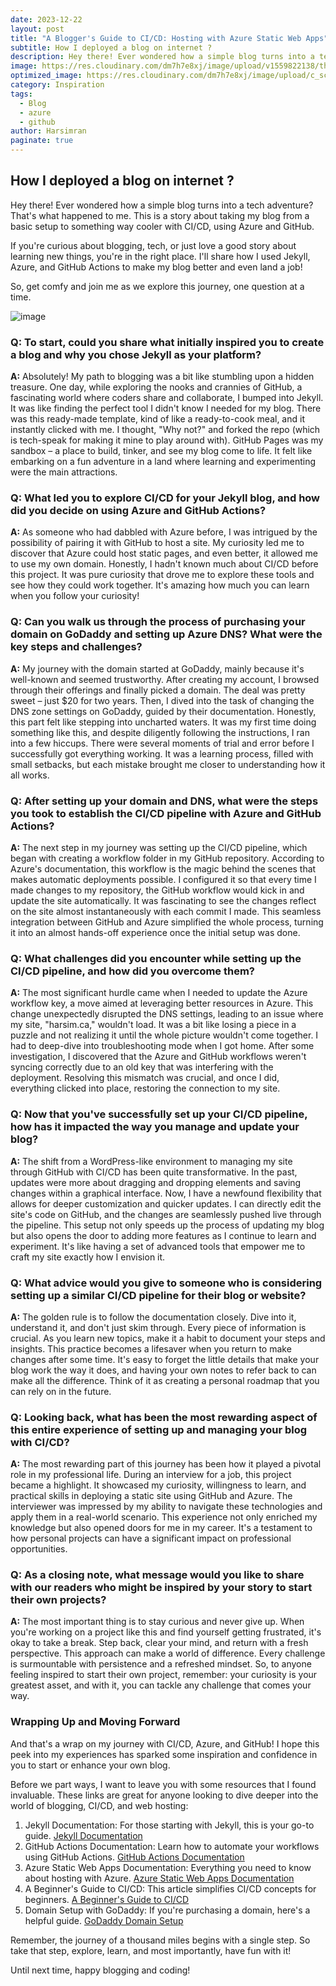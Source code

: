 ```yaml
---
date: 2023-12-22
layout: post
title: "A Blogger's Guide to CI/CD: Hosting with Azure Static Web Apps"
subtitle: How I deployed a blog on internet ?
description: Hey there! Ever wondered how a simple blog turns into a tech adventure? That's what happened to me. This is a story about taking my blog from a basic setup to something way cooler with CI/CD, using Azure and GitHub.
image: https://res.cloudinary.com/dm7h7e8xj/image/upload/v1559822138/theme9_v273a9.jpg
optimized_image: https://res.cloudinary.com/dm7h7e8xj/image/upload/c_scale,w_380/v1559822138/theme9_v273a9.jpg
category: Inspiration
tags:
  - Blog
  - azure
  - github
author: Harsimran
paginate: true
---
```

## How I deployed a blog on internet ?
Hey there! Ever wondered how a simple blog turns into a tech adventure? That's what happened to me. This is a story about taking my blog from a basic setup to something way cooler with CI/CD, using Azure and GitHub.

If you're curious about blogging, tech, or just love a good story about learning new things, you're in the right place. I'll share how I used Jekyll, Azure, and GitHub Actions to make my blog better and even land a job!

So, get comfy and join me as we explore this journey, one question at a time.

![image](https://github.com/PKHarsimran/PKHarsimran.github.io/assets/22066581/cccd6b4e-0ff9-4be2-a42a-448e5b19514b)


### Q: To start, could you share what initially inspired you to create a blog and why you chose Jekyll as your platform?

**A:** Absolutely! My path to blogging was a bit like stumbling upon a hidden treasure. One day, while exploring the nooks and crannies of GitHub, a fascinating world where coders share and collaborate, I bumped into Jekyll. It was like finding the perfect tool I didn't know I needed for my blog. There was this ready-made template, kind of like a ready-to-cook meal, and it instantly clicked with me. I thought, "Why not?" and forked the repo (which is tech-speak for making it mine to play around with). GitHub Pages was my sandbox – a place to build, tinker, and see my blog come to life. It felt like embarking on a fun adventure in a land where learning and experimenting were the main attractions.

### Q: What led you to explore CI/CD for your Jekyll blog, and how did you decide on using Azure and GitHub Actions?

**A:** As someone who had dabbled with Azure before, I was intrigued by the possibility of pairing it with GitHub to host a site. My curiosity led me to discover that Azure could host static pages, and even better, it allowed me to use my own domain. Honestly, I hadn't known much about CI/CD before this project. It was pure curiosity that drove me to explore these tools and see how they could work together. It's amazing how much you can learn when you follow your curiosity!

### Q: Can you walk us through the process of purchasing your domain on GoDaddy and setting up Azure DNS? What were the key steps and challenges?

**A:** My journey with the domain started at GoDaddy, mainly because it's well-known and seemed trustworthy. After creating my account, I browsed through their offerings and finally picked a domain. The deal was pretty sweet – just $20 for two years. Then, I dived into the task of changing the DNS zone settings on GoDaddy, guided by their documentation. Honestly, this part felt like stepping into uncharted waters. It was my first time doing something like this, and despite diligently following the instructions, I ran into a few hiccups. There were several moments of trial and error before I successfully got everything working. It was a learning process, filled with small setbacks, but each mistake brought me closer to understanding how it all works.

### Q: After setting up your domain and DNS, what were the steps you took to establish the CI/CD pipeline with Azure and GitHub Actions?

**A:** The next step in my journey was setting up the CI/CD pipeline, which began with creating a workflow folder in my GitHub repository. According to Azure's documentation, this workflow is the magic behind the scenes that makes automatic deployments possible. I configured it so that every time I made changes to my repository, the GitHub workflow would kick in and update the site automatically. It was fascinating to see the changes reflect on the site almost instantaneously with each commit I made. This seamless integration between GitHub and Azure simplified the whole process, turning it into an almost hands-off experience once the initial setup was done.

### Q: What challenges did you encounter while setting up the CI/CD pipeline, and how did you overcome them?

**A:** The most significant hurdle came when I needed to update the Azure workflow key, a move aimed at leveraging better resources in Azure. This change unexpectedly disrupted the DNS settings, leading to an issue where my site, "harsim.ca," wouldn't load. It was a bit like losing a piece in a puzzle and not realizing it until the whole picture wouldn't come together. I had to deep-dive into troubleshooting mode when I got home. After some investigation, I discovered that the Azure and GitHub workflows weren't syncing correctly due to an old key that was interfering with the deployment. Resolving this mismatch was crucial, and once I did, everything clicked into place, restoring the connection to my site.

### Q: Now that you've successfully set up your CI/CD pipeline, how has it impacted the way you manage and update your blog?

**A:** The shift from a WordPress-like environment to managing my site through GitHub with CI/CD has been quite transformative. In the past, updates were more about dragging and dropping elements and saving changes within a graphical interface. Now, I have a newfound flexibility that allows for deeper customization and quicker updates. I can directly edit the site's code on GitHub, and the changes are seamlessly pushed live through the pipeline. This setup not only speeds up the process of updating my blog but also opens the door to adding more features as I continue to learn and experiment. It's like having a set of advanced tools that empower me to craft my site exactly how I envision it.

### Q: What advice would you give to someone who is considering setting up a similar CI/CD pipeline for their blog or website?

**A:** The golden rule is to follow the documentation closely. Dive into it, understand it, and don't just skim through. Every piece of information is crucial. As you learn new topics, make it a habit to document your steps and insights. This practice becomes a lifesaver when you return to make changes after some time. It's easy to forget the little details that make your blog work the way it does, and having your own notes to refer back to can make all the difference. Think of it as creating a personal roadmap that you can rely on in the future.

### Q: Looking back, what has been the most rewarding aspect of this entire experience of setting up and managing your blog with CI/CD?

**A:** The most rewarding part of this journey has been how it played a pivotal role in my professional life. During an interview for a job, this project became a highlight. It showcased my curiosity, willingness to learn, and practical skills in deploying a static site using GitHub and Azure. The interviewer was impressed by my ability to navigate these technologies and apply them in a real-world scenario. This experience not only enriched my knowledge but also opened doors for me in my career. It's a testament to how personal projects can have a significant impact on professional opportunities.

### Q: As a closing note, what message would you like to share with our readers who might be inspired by your story to start their own projects?

**A:** The most important thing is to stay curious and never give up. When you're working on a project like this and find yourself getting frustrated, it's okay to take a break. Step back, clear your mind, and return with a fresh perspective. This approach can make a world of difference. Every challenge is surmountable with persistence and a refreshed mindset. So, to anyone feeling inspired to start their own project, remember: your curiosity is your greatest asset, and with it, you can tackle any challenge that comes your way.

### Wrapping Up and Moving Forward
And that's a wrap on my journey with CI/CD, Azure, and GitHub! I hope this peek into my experiences has sparked some inspiration and confidence in you to start or enhance your own blog.

Before we part ways, I want to leave you with some resources that I found invaluable. These links are great for anyone looking to dive deeper into the world of blogging, CI/CD, and web hosting:

1. Jekyll Documentation: For those starting with Jekyll, this is your go-to guide. [Jekyll Documentation](https://jekyllrb.com/docs/)
2. GitHub Actions Documentation: Learn how to automate your workflows using GitHub Actions. [GitHub Actions Documentation](https://docs.github.com/en/actions)
3. Azure Static Web Apps Documentation: Everything you need to know about hosting with Azure. [Azure Static Web Apps Documentation](https://learn.microsoft.com/en-us/azure/static-web-apps/)
4. A Beginner's Guide to CI/CD: This article simplifies CI/CD concepts for beginners. [A Beginner's Guide to CI/CD](https://github.blog/2022-06-03-a-beginners-guide-to-ci-cd-and-automation-on-github/)
5. Domain Setup with GoDaddy: If you're purchasing a domain, here's a helpful guide. [GoDaddy Domain Setup
](https://ghost.org/help/godaddy-domain-setup-guide/)

Remember, the journey of a thousand miles begins with a single step. So take that step, explore, learn, and most importantly, have fun with it!

Until next time, happy blogging and coding!
